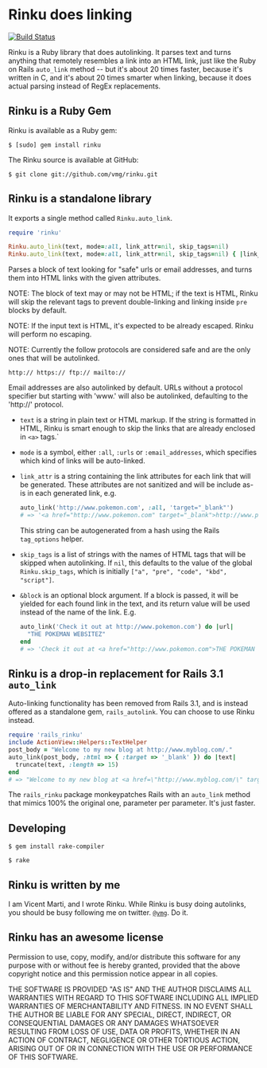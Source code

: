 Rinku does linking
==================

[![Build Status](https://travis-ci.org/vmg/rinku.svg?branch=master)](https://travis-ci.org/vmg/rinku)

Rinku is a Ruby library that does autolinking.
It parses text and turns anything that remotely resembles a link into an HTML link,
just like the Ruby on Rails `auto_link` method -- but it's about 20 times faster,
because it's written in C, and it's about 20 times smarter when linking,
because it does actual parsing instead of RegEx replacements.

Rinku is a Ruby Gem 
-------------------

Rinku is available as a Ruby gem:

    $ [sudo] gem install rinku

The Rinku source is available at GitHub:

    $ git clone git://github.com/vmg/rinku.git

Rinku is a standalone library
-----------------------------

It exports a single method called `Rinku.auto_link`.

~~~~~ruby
require 'rinku'

Rinku.auto_link(text, mode=:all, link_attr=nil, skip_tags=nil)
Rinku.auto_link(text, mode=:all, link_attr=nil, skip_tags=nil) { |link_text| ... }
~~~~~~

Parses a block of text looking for "safe" urls or email addresses,
and turns them into HTML links with the given attributes.

NOTE: The block of text may or may not be HTML; if the text is HTML,
Rinku will skip the relevant tags to prevent double-linking and linking
inside `pre` blocks by default.

NOTE: If the input text is HTML, it's expected to be already escaped.
Rinku will perform no escaping.

NOTE: Currently the follow protocols are considered safe and are the
only ones that will be autolinked.

    http:// https:// ftp:// mailto://

Email addresses are also autolinked by default. URLs without a protocol
specifier but starting with 'www.' will also be autolinked, defaulting to
the 'http://' protocol.

-   `text` is a string in plain text or HTML markup. If the string is formatted in
HTML, Rinku is smart enough to skip the links that are already enclosed in `<a>`
tags.`

-   `mode` is a symbol, either `:all`, `:urls` or `:email_addresses`, 
which specifies which kind of links will be auto-linked. 

-   `link_attr` is a string containing the link attributes for each link that
will be generated. These attributes are not sanitized and will be include as-is
in each generated link, e.g.

     ~~~~~ruby
     auto_link('http://www.pokemon.com', :all, 'target="_blank"')
     # => '<a href="http://www.pokemon.com" target="_blank">http://www.pokemon.com</a>'
     ~~~~~

    This string can be autogenerated from a hash using the Rails `tag_options` helper.

-   `skip_tags` is a list of strings with the names of HTML tags that will be skipped
when autolinking. If `nil`, this defaults to the value of the global `Rinku.skip_tags`,
which is initially `["a", "pre", "code", "kbd", "script"]`.

-   `&block` is an optional block argument. If a block is passed, it will
be yielded for each found link in the text, and its return value will be used instead
of the name of the link. E.g.

    ~~~~~ruby
    auto_link('Check it out at http://www.pokemon.com') do |url|
      "THE POKEMAN WEBSITEZ"
    end
    # => 'Check it out at <a href="http://www.pokemon.com">THE POKEMAN WEBSITEZ</a>'
    ~~~~~~

Rinku is a drop-in replacement for Rails 3.1 `auto_link`
----------------------------------------------------

Auto-linking functionality has been removed from Rails 3.1,
and is instead offered as a standalone gem, `rails_autolink`. You can
choose to use Rinku instead.

~~~~ruby
require 'rails_rinku'
include ActionView::Helpers::TextHelper
post_body = "Welcome to my new blog at http://www.myblog.com/."
auto_link(post_body, :html => { :target => '_blank' }) do |text|
  truncate(text, :length => 15)
end
# => "Welcome to my new blog at <a href=\"http://www.myblog.com/\" target=\"_blank\">http://www.m...</a>."
~~~~

The `rails_rinku` package monkeypatches Rails with an `auto_link` method that
mimics 100% the original one, parameter per parameter. It's just faster.

Developing
----------
```
$ gem install rake-compiler

$ rake
```

Rinku is written by me
----------------------

I am Vicent Marti, and I wrote Rinku.
While Rinku is busy doing autolinks, you should be busy following me on twitter.
[`@vmg`](http://twitter.com/vmg). Do it.

Rinku has an awesome license
----------------------------

Permission to use, copy, modify, and/or distribute this software for any
purpose with or without fee is hereby granted, provided that the above
copyright notice and this permission notice appear in all copies.

THE SOFTWARE IS PROVIDED "AS IS" AND THE AUTHOR DISCLAIMS ALL WARRANTIES
WITH REGARD TO THIS SOFTWARE INCLUDING ALL IMPLIED WARRANTIES OF
MERCHANTABILITY AND FITNESS. IN NO EVENT SHALL THE AUTHOR BE LIABLE FOR
ANY SPECIAL, DIRECT, INDIRECT, OR CONSEQUENTIAL DAMAGES OR ANY DAMAGES
WHATSOEVER RESULTING FROM LOSS OF USE, DATA OR PROFITS, WHETHER IN AN
ACTION OF CONTRACT, NEGLIGENCE OR OTHER TORTIOUS ACTION, ARISING OUT OF
OR IN CONNECTION WITH THE USE OR PERFORMANCE OF THIS SOFTWARE.

